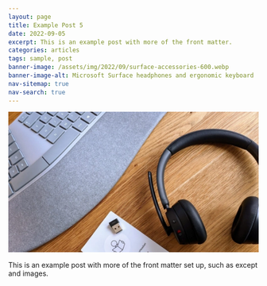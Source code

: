```yaml
---
layout: page
title: Example Post 5
date: 2022-09-05
excerpt: This is an example post with more of the front matter.
categories: articles
tags: sample, post
banner-image: /assets/img/2022/09/surface-accessories-600.webp
banner-image-alt: Microsoft Surface headphones and ergonomic keyboard
nav-sitemap: true
nav-search: true
---
```


![Microsoft Surface headphones and ergonomic keyboard](/assets/img/2022/09/surface-accessories-600.webp)

This is an example post with more of the front matter set up, such as except and images.